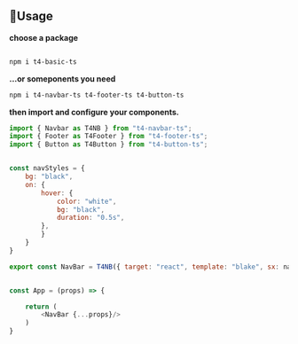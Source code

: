 <h2>🌟Usage</h2>

**choose a package**

```bash

npm i t4-basic-ts

```

**...or someponents you need**

```bash
npm i t4-navbar-ts t4-footer-ts t4-button-ts
```

**then import and configure your components.**

```javascript
import { Navbar as T4NB } from "t4-navbar-ts";
import { Footer as T4Footer } from "t4-footer-ts";
import { Button as T4Button } from "t4-button-ts";


const navStyles = {
    bg: "black",
    on: {
        hover: {
            color: "white",
            bg: "black",
            duration: "0.5s",
        },
        }
    }
}

export const NavBar = T4NB({ target: "react", template: "blake", sx: navStyles })


const App = (props) => {

    return (
        <NavBar {...props}/>
    )
}
```
